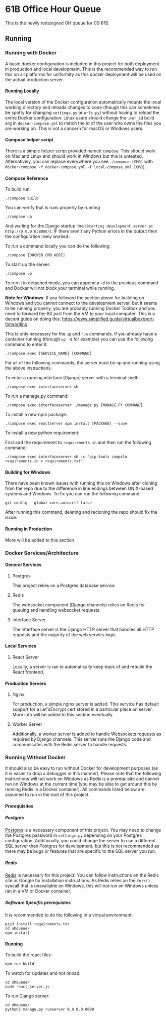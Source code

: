 # 61B Office Hour Queue
This is the newly redesigned OH queue for CS 61B.

## Running
### Running with Docker
A basic docker configuration is included in this project for both deployment in production and local development. This is the recommended way to run this on all platforms for uniformity as this docker deployment will be used on the actual production server.
#### Running Locally
The local version of the Docker configuration automatically mounts the local working directory and reloads changes to code (though this can sometimes be spotty for changing `settings.py` or `urls.py`) without having to reload the entire Docker configuration. Linux users should change the `user_id` build arg in `docker-compose.yml` to match the id of the user who owns the files you are working on. This is not a concern for macOS or Windows users.

#### Compose helper script
There is a simple helper script provided named `compose`. This should work on Mac and Linux and should work in Windows but this is untested. Alternatively, you can replace everywhere you see `./compose [CMD]` with `docker-compose -f docker-compose.yml -f local-compose.yml [CMD]`.

#### Compose Reference
To build run:
```
./compose build
```

You can verify that is runs properly by running
```
./compose up
```
And waiting for the Django startup line (`Starting development server at http://0.0.0.0:8000/`). IF there aren't any Python errors in the output then the configuration likely worked.

To run a command locally you can do the following:
```
./compose [DOCKER_CMD_HERE]
```

To start up the server:
```
./compose up
```
To run it in detached mode, you can append a `-d` to the previous command and Docker will not block your terminal while running.


**Note for Windows**:
If you followed the section above for building on Windows and you cannot connect to the development server, but it seems to be running properly, you are probably running Docker Toolbox and you need to forward the 80 port from the VM to your local computer. This is a decent guide on doing this: https://www.simplified.guide/virtualbox/port-forwarding


This is only necessary for the `up` and `run` commands. If you already have a container running (through `up -d` for example) you can use the following command to enter it:
```
./compose exec [SERVICE_NAME] [COMMAND]
```

For all of the following commands, the server must be up and running using the above instructions.

To enter a running interface (Django) server with a terminal shell:
```
./compose exec interfaceserver sh
```

To run a manage.py command:
```
./compose exec interfaceserver ./manage.py [MANAGE.PY COMMAND]
```

To install a new npm package:
```
./compose exec reactserver npm install [PACKAGE] --save
```

To install a new python requirement:

First add the requirement to `requirements.in` and then run the following command:
```
./compose exec interfaceserver sh -c "pip-tools compile requirements.in > requirements.txt"
```

#### Building for Windows
There have been known issues with running this on Windows after cloning from the repo due to the difference in line endings between UNIX-based systems and Windows. To fix you can run the following command: 
```
git config --global core.autocrlf false
```
After running this command, deleting and recloning the repo should fix the issue.

#### Running in Production
More will be added to this section

### Docker Services/Architecture
#### General Services
1. Postgres

    This project relies on a Postgres database service
2. Redis

    The websocket component (Django channels) relies on Redis for queuing and handling websocket requests.
3. Interface Server

    The interface server is the Django HTTP server that handles all HTTP requests and the majority of the web servers logic.
#### Local Services
1. React Server

    Locally, a server is ran to automatically keep track of and rebuild the React frontend. 
#### Production Servers
1. Nginx

    For production, a simple nginx server is added. This service has default support for a Let'sEncrypt cert stored in a particular place on server. More info will be added to this section eventually.
2. Worker Server

    Additionally, a worker server is added to handle Websockets requests as required by Django channels. This server runs the Django code and communicates with the Redis server to handle requests.

### Running Without Docker
It should also be easy to run without Docker for development purposes (as it is easier to drop a debugger in this manner). Please note that the following instructions will not work on Windows as Redis is a prerequisite and cannot run on Windows at the current time (you may be able to get around this by running Redis in a Docker container). All commands listed below are assumed to run in the root of this project.

#### Prerequisites
##### Postgres
[Postgres](https://www.postgresql.org/) is a necessary component of this project. You may need to change the Postgres password in `settings.py` depending on your Postgres configuration. Additionally, you could change the server to use a different SQL server than Postgres for development, but this is not recommended as there may be bugs or features that are specific to the SQL server you run.

##### Redis
[Redis](https://redis.io/) is necessary for this project. You can follow instructions on the Redis site or Google for installation instructions. As Redis relies on the `fork()` syscall that is unavailable on Windows, this will not run on Windows unless ran in a VM or Docker container.
##### Software Specific prerequistes
It is recommended to do the following in a virtual environment:
```
pip3 install requirements.txt
cd ohqueue/
npm install
```
#### Running
To build the react files:
```
npm run build
```

To watch for updates and hot reload:
```
cd ohqueue/
node react_server.js
```

To run Django server:
```
cd ohqueue/
python3 manage.py runserver 0.0.0.0:8000
```

